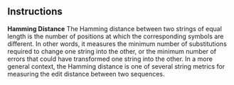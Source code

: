 ## Instructions


**Hamming Distance**
The Hamming distance between two strings of equal length is the number
of positions at which the corresponding symbols are different. In other
words, it measures the minimum number of substitutions required to change
one string into the other, or the minimum number of errors that could have
transformed one string into the other. In a more general context, the Hamming
distance is one of several string metrics for measuring the edit distance
between two sequences.

